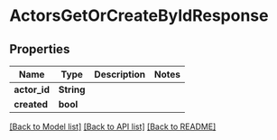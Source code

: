 # ActorsGetOrCreateByIdResponse

## Properties

Name | Type | Description | Notes
------------ | ------------- | ------------- | -------------
**actor_id** | **String** |  | 
**created** | **bool** |  | 

[[Back to Model list]](../README.md#documentation-for-models) [[Back to API list]](../README.md#documentation-for-api-endpoints) [[Back to README]](../README.md)



